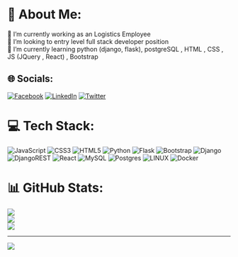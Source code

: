 # 💫 About Me:
🔭 I’m currently working as an Logistics Employee<br>👯 I’m looking to entry level full stack developer position<br>🌱 I’m currently learning python (django, flask), postgreSQL , HTML , CSS , JS (JQuery , React) , Bootstrap<br>


## 🌐 Socials:
[![Facebook](https://img.shields.io/badge/Facebook-%231877F2.svg?logo=Facebook&logoColor=white)](https://facebook.com/mitsos.ker/) [![LinkedIn](https://img.shields.io/badge/LinkedIn-%230077B5.svg?logo=linkedin&logoColor=white)](https://linkedin.com/in/Dimitrios-Keramidas) [![Twitter](https://img.shields.io/badge/Twitter-%231DA1F2.svg?logo=Twitter&logoColor=white)](https://twitter.com/M1ts0ul4S) 

# 💻 Tech Stack:
![JavaScript](https://img.shields.io/badge/javascript-%23323330.svg?style=flat&logo=javascript&logoColor=%23F7DF1E) ![CSS3](https://img.shields.io/badge/css3-%231572B6.svg?style=flat&logo=css3&logoColor=white) ![HTML5](https://img.shields.io/badge/html5-%23E34F26.svg?style=flat&logo=html5&logoColor=white) ![Python](https://img.shields.io/badge/python-3670A0?style=flat&logo=python&logoColor=ffdd54) ![Flask](https://img.shields.io/badge/flask-%23000.svg?style=flat&logo=flask&logoColor=white) ![Bootstrap](https://img.shields.io/badge/bootstrap-%23563D7C.svg?style=flat&logo=bootstrap&logoColor=white) ![Django](https://img.shields.io/badge/django-%23092E20.svg?style=flat&logo=django&logoColor=white) ![DjangoREST](https://img.shields.io/badge/DJANGO-REST-ff1709?style=flat&logo=django&logoColor=white&color=ff1709&labelColor=gray) ![React](https://img.shields.io/badge/react-%2320232a.svg?style=flat&logo=react&logoColor=%2361DAFB) ![MySQL](https://img.shields.io/badge/mysql-%2300f.svg?style=flat&logo=mysql&logoColor=white) ![Postgres](https://img.shields.io/badge/postgres-%23316192.svg?style=flat&logo=postgresql&logoColor=white) ![LINUX](https://img.shields.io/badge/Linux-FCC624?style=flat&logo=linux&logoColor=black) ![Docker](https://img.shields.io/badge/docker-%230db7ed.svg?style=flat&logo=docker&logoColor=white)
# 📊 GitHub Stats:
![](https://github-readme-stats.vercel.app/api?username=dkeram&theme=dark&hide_border=false&include_all_commits=true&count_private=true)<br/>
![](https://github-readme-streak-stats.herokuapp.com/?user=dkeram&theme=dark&hide_border=false)<br/>
![](https://github-readme-stats.vercel.app/api/top-langs/?username=dkeram&theme=dark&hide_border=false&include_all_commits=true&count_private=true&layout=compact)

---
[![](https://visitcount.itsvg.in/api?id=m1ts0ulas&icon=0&color=0)](https://visitcount.itsvg.in)

<!-- Proudly created with GPRM ( https://gprm.itsvg.in ) -->
